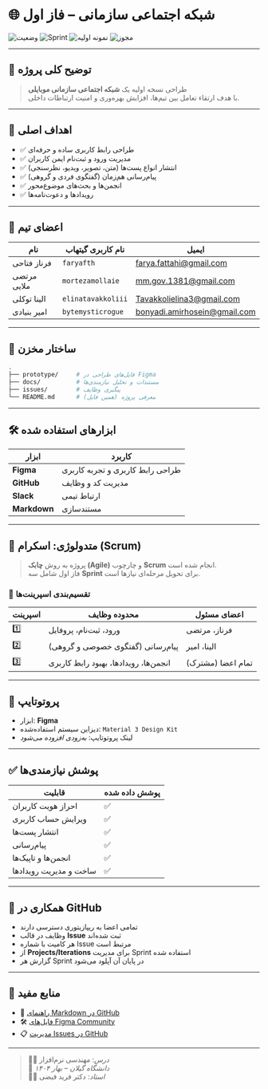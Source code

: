 
# 🌐 شبکه اجتماعی سازمانی – فاز اول

![وضعیت](https://img.shields.io/badge/وضعیت-فعال-brightgreen)
![Sprint](https://img.shields.io/badge/اسپرینت_جاری-1-blue)
![نمونه اولیه](https://img.shields.io/badge/پروتوتایپ-Figma-blue)
![مجوز](https://img.shields.io/badge/مجوز-آکادمیک-white?style=flat&logoColor=blue)

---

## 🧾 توضیح کلی پروژه

> طراحی نسخه اولیه یک **شبکه اجتماعی سازمانی موبایلی**  
> با هدف ارتقاء تعامل بین تیم‌ها، افزایش بهره‌وری و امنیت ارتباطات داخلی.

---

## 🎯 اهداف اصلی

- ✅ طراحی رابط کاربری ساده و حرفه‌ای
- ✅ مدیریت ورود و ثبت‌نام ایمن کاربران
- ✅ انتشار انواع پست‌ها (متن، تصویر، ویدیو، نظرسنجی)
- ✅ پیام‌رسانی هم‌زمان (گفتگوی فردی و گروهی)
- ✅ انجمن‌ها و بحث‌های موضوع‌محور
- ✅ رویدادها و دعوت‌نامه‌ها

---

## 👥 اعضای تیم

| نام              | نام کاربری گیتهاب       | ایمیل                        |
|------------------|--------------------------|------------------------------|
| فرناز فتاحی       | `faryafth`               | farya.fattahi@gmail.com      |
| مرتضی ملایی       | `mortezamollaie`         | mm.gov.1381@gmail.com        |
| الینا توکلی       | `elinatavakkoliii`       | Tavakkolielina3@gmail.com    |
| امیر بنیادی       | `bytemysticrogue`        | bonyadi.amirhosein@gmail.com |

---

## 📁 ساختار مخزن

```bash
.
├── prototype/     # فایل‌های طراحی در Figma
├── docs/          # مستندات و تحلیل نیازمندی‌ها
├── issues/        # پیگیری وظایف
└── README.md      # معرفی پروژه (همین فایل)
```

---

## 🛠 ابزارهای استفاده شده

| ابزار      | کاربرد                        |
|------------|-------------------------------|
| **Figma**     | طراحی رابط کاربری و تجربه کاربری |
| **GitHub**    | مدیریت کد و وظایف             |
| **Slack**     | ارتباط تیمی                  |
| **Markdown**  | مستندسازی                    |

---

## 📐 متدولوژی: اسکرام (Scrum)

> پروژه به روش **چابک (Agile)** و چارچوب **Scrum** انجام شده است.  
> فاز اول شامل سه **Sprint** برای تحویل مرحله‌ای نیازها است.

### 🔁 تقسیم‌بندی اسپرینت‌ها

| اسپرینت | محدوده وظایف                         | اعضای مسئول               |
|---------|---------------------------------------|----------------------------|
| 1️⃣      | ورود، ثبت‌نام، پروفایل               | فرناز، مرتضی               |
| 2️⃣      | پیام‌رسانی (گفتگوی خصوصی و گروهی)   | الینا، امیر                |
| 3️⃣      | انجمن‌ها، رویدادها، بهبود رابط کاربری | تمام اعضا (مشترک)         |

---

## 🧪 پروتوتایپ

- ابزار: **Figma**
- دیزاین سیستم استفاده‌شده: `Material 3 Design Kit`
- لینک پروتوتایپ: _به‌زودی افزوده می‌شود_

---

## ✅ پوشش نیازمندی‌ها

| قابلیت                    | پوشش داده شده |
|---------------------------|----------------|
| احراز هویت کاربران        | ✅              |
| ویرایش حساب کاربری       | ✅              |
| انتشار پست‌ها             | ✅              |
| پیام‌رسانی                | ✅              |
| انجمن‌ها و تاپیک‌ها       | ✅              |
| ساخت و مدیریت رویدادها   | ✅              |

---

## 📎 همکاری در GitHub

- تمامی اعضا به ریپازیتوری دسترسی دارند
- وظایف در قالب **Issue** ثبت شده‌اند
- هر کامیت با شماره Issue مرتبط است
- از **Projects/Iterations** برای مدیریت Sprint استفاده شده
- گزارش هر Sprint در پایان آن آپلود می‌شود

---

## 🔗 منابع مفید

- 📘 [راهنمای Markdown در GitHub](https://docs.github.com/en/get-started/writing-on-github)
- 🛠 [فایل‌های Figma Community](https://www.figma.com/community/)
- 📋 [مدیریت Issues در GitHub](https://docs.github.com/en/issues)

---

> 🧑‍🏫 _درس_: مهندسی نرم‌افزار  
> 🏫 _دانشگاه گیلان – بهار ۱۴۰۴_  
> 👨‍🏫 _استاد_: دکتر فرید فیضی  
